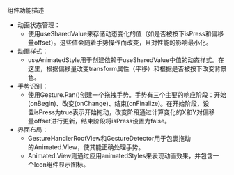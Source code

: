 组件功能描述
* 动画状态管理：
	* 使用﻿useSharedValue来存储动态变化的值（如是否被按下﻿isPress和偏移量﻿offset）。这些值会随着手势操作而改变，且对性能的影响最小化。
* 动画样式：
	* ﻿useAnimatedStyle用于创建依赖于﻿useSharedValue中值的动态样式。在这里，根据偏移量改变﻿transform属性（平移）和根据是否被按下改变背景色。
* 手势识别：
  * 使用﻿Gesture.Pan()创建一个拖拽手势。手势有三个主要的响应阶段：开始(﻿onBegin)、改变(﻿onChange)、结束(﻿onFinalize)。在开始阶段，设置﻿isPress为﻿true表示开始拖动，改变阶段通过计算变化的X和Y对偏移量﻿offset进行更新，结束阶段将﻿isPress设置为﻿false。
* 界面布局：
	* ﻿GestureHandlerRootView和﻿GestureDetector用于包裹拖动的﻿Animated.View，使其能正确处理手势。
	* ﻿Animated.View则通过应用﻿animatedStyles来表现动画效果，并包含一个﻿Icon组件显示图标。